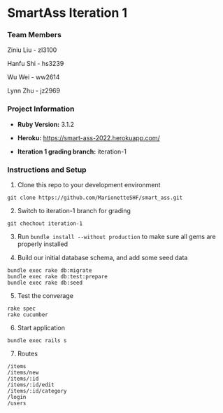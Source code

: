 # SmartAss Iteration 1

### Team Members

Ziniu Liu - zl3100

Hanfu Shi - hs3239

Wu Wei - ww2614

Lynn Zhu - jz2969

### Project Information

* **Ruby Version:** 3.1.2

* **Heroku:** https://smart-ass-2022.herokuapp.com/
* **Iteration 1 grading branch:** iteration-1

### Instructions and Setup

1. Clone this repo to your development environment

`git clone https://github.com/MarionetteSHF/smart_ass.git`

2. Switch to iteration-1 branch for grading

`git chechout iteration-1`

3. Run `bundle install --without production` to make sure all gems are properly installed

4. Build our initial database schema, and add some seed data

```shell
bundle exec rake db:migrate
bundle exec rake db:test:prepare
bundle exec rake db:seed
```

5. Test the converage

```shell
rake spec
rake cucumber
```
6. Start application
```shell
bundle exec rails s
```
7. Routes
```shell
/items
/items/new
/items/:id
/items/:id/edit
/items/:id/category
/login
/users
```
